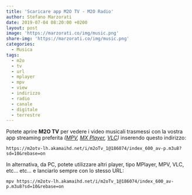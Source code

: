```yaml
---
title: 'Scaricare app M2O TV - M2O Radio'
author: Stefano Marzorati
date: 2019-07-04 08:20:00 +0200
layout: post
image: 'https://marzorati.co/img/music.png'
share-img: 'https://marzorati.co/img/music.png'
categories:
  - Musica
tags:
  - m2o
  - tv
  - url
  - mplayer
  - mpv
  - view
  - indirizzo
  - radio
  - canale
  - digitale
  - terrestre
---
```

Potete aprire **M2O TV** per vedere i video musicali trasmessi con la vostra app streaming preferita *(<a href="https://play.google.com/store/apps/details?id=is.xyz.mpv" target="_blank">MPV</a>, <a href="https://play.google.com/store/apps/details?id=com.mxtech.videoplayer.ad" target="_blank">MX Player</a>, <a href="https://play.google.com/store/apps/details?id=org.videolan.vlc" target="_blank">VLC</a>)* inserendo questo indirizzo:   

	https://m2otv-lh.akamaihd.net/i/m2oTv_1@186074/index_600_av-p.m3u8?sd=10&rebase=on

In alternativa, da PC, potete utilizzare altri player, tipo MPlayer, MPV, VLC, etc... etc... e lanciarlo sempre con lo stesso URL:   

	mpv https://m2otv-lh.akamaihd.net/i/m2oTv_1@186074/index_600_av-p.m3u8?sd=10&rebase=on

